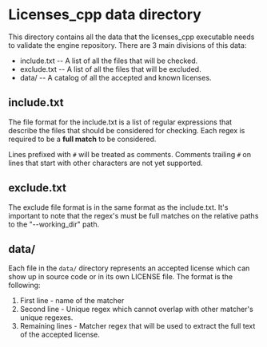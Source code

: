 # Licenses_cpp data directory

This directory contains all the data that the licenses_cpp executable needs to
validate the engine repository.  There are 3 main divisions of this data:

- include.txt -- A list of all the files that will be checked.
- exclude.txt -- A list of all the files that will be excluded.
- data/ -- A catalog of all the accepted and known licenses.

## include.txt

The file format for the include.txt is a list of regular expressions that
describe the files that should be considered for checking.  Each regex is
required to be a **full match** to be considered.

Lines prefixed with `#` will be treated as comments. Comments trailing `#` on
lines that start with other characters are not yet supported.

## exclude.txt

The exclude file format is in the same format as the include.txt.  It's important
to note that the regex's must be full matches on the relative paths to the
"--working_dir" path.

## data/

Each file in the `data/` directory represents an accepted license which can
show up in source code or in its own LICENSE file.  The format is the following:

1) First line - name of the matcher
2) Second line - Unique regex which cannot overlap with other matcher's unique
   regexes.
3) Remaining lines - Matcher regex that will be used to extract the full text
   of the accepted license.
